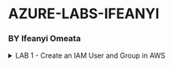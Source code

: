 # AZURE-LABS-IFEANYI
### BY Ifeanyi Omeata

<details>
  <summary>LAB 1 - Create an IAM User and Group in AWS</summary>
  <details>
    <summary>1 - Open IAM Console </summary>
      - [ ] **Set up development environment**
      - [x] **Install dependencies**
      - [ ] **Write initial code**
      - [ ] **Test the application**
      - [ ] **Deploy to production**
      - [ ] **Go to the AWS Management Console.**
      - [ ] **Enter "IAM" in the search bar and go to the IAM console.**
      - [ ] **Notice the IAM service is global and doesn't require region selection.**
  </details>
  <details>
      <summary>2 - Others </summary>
        - 2. **Viewing Current Users**
            - [ ] On the left-hand side, click on "Users" to view the current user list.
        - 3. **Create a New IAM User and Set Password**
            - [ ] Click on "Create user."
            - [ ] Enter a username (e.g., admin).
            - [ ] Select "Provide user access to the AWS Management Console."
            - [ ] Choose "I want to Create an IAM user" option.
            - [ ] Choose "Custom password" and enter your password.
            - [ ] Uncheck "Users must create a new password at next sign-in”.
            - [ ] Click "Next".
        - 4. **Create a User Group and Assign Permissions**
            - [ ] Choose "Add user to group."
            - [ ] Click "Create group."
            - [ ] Name the group (e.g., administration).
            - [ ] Attach "AdministratorAccess" policy to the group.
            - [ ] Click "Create user group".
            - [ ] Add the user to the newly created admin group by selecting the group.
            - [ ] Click "Next".
        - 5. **Review and Create User**
            - [ ] Review the settings: username, permissions, groups, etc.
            - [ ] Optionally, add tags (e.g., department: engineering).
            - [ ] Click "Create user."
        - 6. **Verify User and Group Setup**
            - [ ] Optionally, download the CSV file for sign-in credentials.
            - [ ] View the user list to ensure the user is created.
            - [ ] Verify the user belongs to the "administration" group.
            - [ ] Check the "administration" group to confirm "AdministratorAccess" policy is attached.
        - 7. **Create an Account Alias (Optional)**
            - [ ] Go to your AWS IAM Dashboard.
            - [ ] Create an account alias (e.g., aws-adminaccess-v2).
        - 8. **Sign in with IAM User**
            - [ ] Open a new private browser window.
            - [ ] Use the IAM sign-in URL.
            - [ ] Enter account alias or account ID, and IAM username (e.g., admin).
            - [ ] Enter the IAM user password to log in.
            - [ ] Check the top right to ensure you're signed in as the IAM user.
    </details>
</details>
